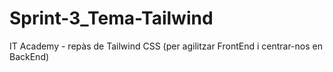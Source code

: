 # Sprint-3_Tema-Tailwind
IT Academy - repàs de Tailwind CSS (per agilitzar FrontEnd i centrar-nos en BackEnd)
